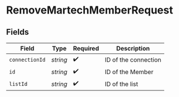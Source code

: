 # RemoveMartechMemberRequest


## Fields

| Field                | Type                 | Required             | Description          |
| -------------------- | -------------------- | -------------------- | -------------------- |
| `connectionId`       | *string*             | :heavy_check_mark:   | ID of the connection |
| `id`                 | *string*             | :heavy_check_mark:   | ID of the Member     |
| `listId`             | *string*             | :heavy_check_mark:   | ID of the list       |